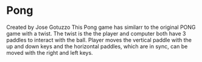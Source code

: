 # Pong
Created by Jose Gotuzzo
This Pong game has similarr to the original PONG game with a twist.
The twist is the the player and computer both have 3 paddles to interact with the ball.
Player moves the vertical paddle with the up and down keys and the horizontal paddles, which are in sync, can be moved with the right and left keys.
